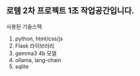 ## 로템 2차 프로젝트 1조 작업공간입니다.

사용된 기술스택
 1. python, html/css/js
 2. Flask 라이브러리
 3. gemma3 4b 모델
 4. ollama, lang-chain
 5. sqlite
